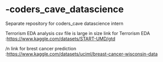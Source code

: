 # -coders_cave_datascience
Separate repository for coders_cave datascience intern

Terrorism EDA analysis csv file is large in size 
link for Terrorism EDA :https://www.kaggle.com/datasets/START-UMD/gtd



/n link for brest cancer prediction :https://www.kaggle.com/datasets/uciml/breast-cancer-wisconsin-data
